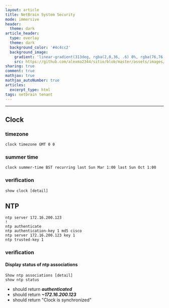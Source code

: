 ```yaml
---
layout: article
title: NetBrain System Security
mode: immersive
header:
  theme: dark
article_header:
  type: overlay
  theme: dark
  background_color: '#4c4cc2'
  background_image:
    gradient: 'linear-gradient(313deg, rgba(2,0,36, .6) 0%, rgba(76,76,194, .6) 47%, rgba(0,212,255, .6) 100%)'
    src: https://github.com/alexma2344/sitio/blob/master/assets/images/rainbows.jpg?raw=true"
sharing: true
comment: true
mathjax: true
mathjax_autoNumber: true
articles:
  excerpt_type: html
tags: netbrain tenant
---
```


<!--more-->

---

## Clock

### timezone
	clock timezone GMT 0 0

### summer time
	clock summer-time BST recurring last Sun Mar 1:00 last Sun Oct 1:00

### verification
	show clock [detail]


## NTP

	ntp server 172.16.200.123
	!
	ntp authenticate
	ntp authentication-key 1 md5 cisco
	ntp server 172.16.200.123 key 1
	ntp trusted-key 1

### verification

#### Display status of ntp associations
	Show ntp associations [detail]
	show ntp status

- should return ***authenticated***
- should return ***~172.16.200.123***
- should return "Clock is synchronized"